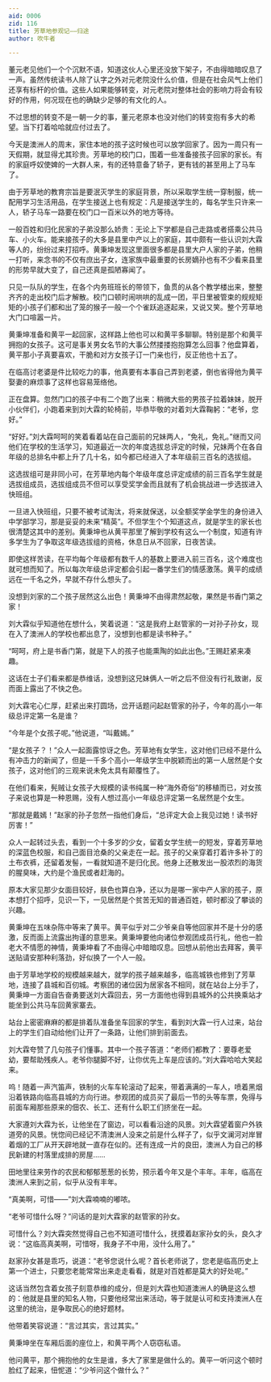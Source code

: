 ```yaml
---
aid: 0006
zid: 116
title: 芳草地参观记——归途
author: 吹牛者

---
```




  董元老见他们一个个沉默不语，知道这伙人心里还没放下架子，不由得暗暗叹息了一声。虽然传统读书人除了认字之外对元老院没什么价值，但是在社会风气上他们还享有标杆的价值。这些人如果能够转变，对元老院对整体社会的影响力将会有较好的作用，何况现在也的确缺少足够的有文化的人。

  不过思想的转变不是一朝一夕的事，董元老原本也没对他们的转变抱有多大的希望。当下打着哈哈就应付过去了。

  今天是澳洲人的周末，家住本地的孩子这时候也可以放学回家了。因为一周只有一天假期，就显得尤其珍贵。芳草地的校门口，围着一些准备接孩子回家的家长。有的家庭呼奴使婢的一大群人来，有的还特意备了轿子，更有钱的甚至用上了马车了。

  由于芳草地的教育宗旨是要泯灭学生的家庭背景，所以采取学生统一穿制服，统一配用学习生活用品，在学生接送上也有规定：凡是接送学生的，每名学生只许来一人，轿子马车一路要在校门口一百米以外的地方等待。

  一般百姓和归化民家的子弟没那么娇贵：无论上下学都是自己走路或者搭乘公共马车、小火车。能来接孩子的大多是县里中产以上的家庭，其中颇有一些认识刘大霖等人的，纷纷过来打招呼。黄秉坤发现这里面很多都是县里大户人家的子弟，他稍一打听，来念书的不仅有庶出子女，连家族中最重要的长房嫡孙也有不少看来县里的形势早就大变了，自己还真是孤陋寡闻了。

  只见一队队的学生，在各个内务班班长的带领下，鱼贯的从各个教学楼出来，整整齐齐的走出校门后才解散。校门口顿时闹哄哄的乱成一团，平日里被管束的规规矩矩的小孩子们都和出了笼的猴子一般一个个雀跃追逐起来，又说又笑。整个芳草地大门口喧嚣一片。

  黄秉坤准备和黄平一起回家，这样路上他也可以和黄平多聊聊。特别是那个和黄平拥抱的女孩子。这可是事关男女名节的大事公然搂搂抱抱算怎么回事？他盘算着，黄平那小子真要喜欢，干脆和对方女孩子订一门亲也行，反正他也十五了。

  在临高讨老婆是件比较吃力的事，他真要有本事自己弄到老婆，倒也省得他为黄平娶妻的麻烦事了这样也容易笼络他。

  正在盘算。忽然门口的孩子中有二个跑了出来：稍微大些的男孩子拉着妹妹，脱开小伙伴们，小跑着来到刘大霖的轮椅前，毕恭毕敬的对着刘大霖鞠躬：“老爷，您好。”

  “好好。”刘大霖呵呵的笑着看着站在自己面前的兄妹两人，“免礼，免礼。”继而又问他们在学校的生活学习，知道最近一次的年度选拔总评定的时候，兄妹两个在各自年级的总排名中都上升了几十名，如今都已经进入了本年级前三百名的选拔组。

  这选拔组可是非同小可，在芳草地内每个年级年度总评定成绩的前三百名学生就是选拔组成员，选拔组成员不但可以享受奖学金而且就有了机会挑战进一步选拔进入快班组。

  一旦进入快班组，只要不被考试淘汰，将来就保送，以全额奖学金学生的身份进入中学部学习，那是妥妥的未来“精英”。不但学生个个知道这点，就是学生的家长也很清楚这其中的差别。黄秉坤也从黄平那里了解到学校有这么一个制度，知道有许多学生为了争取这年级选拔组的资格，休息日从不回家，日夜苦读。

  即使这样苦读，在平均每个年级都有数千人的基数上要进入前三百名，这个难度也就可想而知了。所以每次年级总评定都会引起一番学生们的情感激荡。黄平的成绩远在一千名之外，早就不存什么想头了。

  没想到刘家的二个孩子居然这么出色！黄秉坤不由得肃然起敬，果然是书香门第之家！

  刘大霖似乎知道他在想什么，笑着说道：“这是我府上赵管家的一对孙子孙女，现在入了澳洲人的学校也都出息了，没想到也都是读书种子。”

  “呵呵，府上是书香门第，就是下人的孩子也能熏陶的如此出色。”王赐赶紧来凑趣。

  这话在士子们看来都是恭维话，没想到这兄妹俩人一听之后不但没有行礼致谢，反而面上露出了不快之色。

  刘大霖宅心仁厚，赶紧出来打圆场，岔开话题问起赵管家的孙子，今年的高小一年级总评定第一名是谁？

  “今年是个女孩子呢。”他说道，“叫戴嫣。”

  “是女孩子？！”众人一起面露惊讶之色。芳草地有女学生，这对他们已经不是什么有冲击力的新闻了，但是一千多个高小一年级学生中脱颖而出的第一人居然是个女孩子，这对他们的三观来说未免太具有颠覆性了。

  在他们看来，髡贼让女孩子大规模的读书纯属一种“海外奇俗”的移植而已，对女孩子来说也算是一种恩赐，没有人想过高小一年级总评定第一名居然是个女生。

  “那就是戴嫣！”赵家的孙子忽然一指他们身后，“总评定大会上我见过她！读书好厉害！”

  众人一起转过头去，看到一个十多岁的少女，留着女学生统一的短发，穿着芳草地的深蓝色校服，和自己面目沧桑的父亲走在一起。孩子的父亲穿着打着许多补丁的土布衣裤，还留着发髻，一看就知道不是归化民。他身上还散发出一股浓烈的海货的腥臭味，大约是个渔民或者赶海的。

  原本大家见那少女面目较好，肤色也算白净，还以为是哪一家中产人家的孩子，原本想打个招呼，见识一下，一见居然是个贫苦无知的普通百姓，顿时都没了攀谈的兴趣。

  黄秉坤在五味杂陈中等来了黄平。黄平似乎对二少爷亲自等他回家并不是十分的感激，反而面上流露出拘谨的意思来。黄秉坤要他向诸位参观团成员行礼，他也一脸老大不情愿的神情，黄秉坤看了不由得心中暗暗叹息。回想从前他出去拜客，黄平送贴请安那种利落劲，好似换了一个人一般。

  由于芳草地学校的规模越来越大，就学的孩子越来越多，临高城铁也修到了芳草地，连接了县城和百仞城。考察团的诸位因为居家各不相同，就在站台上分手了，黄秉坤一方面自告奋勇要送刘大霖回去，另一方面他也得到县城外的公共换乘站才能坐到公共马车回黄家寨去。

  站台上密密麻麻的都是排着队准备坐车回家的学生，看到刘大霖一行人过来，站台上的学生们自动给他们让开了一条路，让他们排到前面去。

  刘大霖夸赞了几句孩子们懂事。其中一个孩子答道：“老师们都教了：要尊老爱幼，要帮助残疾人。老爷你腿脚不好，让你优先上车是应该的。”刘大霖哈哈大笑起来。

  呜！随着一声汽笛声，铁制的火车车轮滚动了起来，带着满满的一车人，喷着黑烟沿着铁路向临高县城的方向行进。参观团的成员买了最后一节的头等车票，免得与前面车厢那些原来的佃农、长工、还有什么职工们挤坐在一起。

  大家遵刘大霖为长，让他坐在了窗边，可以看看沿途的风景。刘大霖望着窗户外铁道旁的风景。恍惚间已经记不清澳洲人没来之前是什么样子了，似乎文澜河对岸冒着烟的工厂从开天辟地就一直存在似的。还有连成一片的良田，澳洲人为自己的移民新建的村落里成排的房屋……

  田地里往来劳作的农民和郁郁葱葱的长势，预示着今年又是个丰年。丰年，临高在澳洲人来到之前，似乎从没有丰年。

  “真美啊，可惜——”刘大霖喃喃的嘟哝。

  “老爷可惜什么呀？”问话的是刘大霖家的赵管家的孙女。

  可惜什么？刘大霖突然觉得自己也不知道可惜什么，抚摸着赵家孙女的头，良久才说：“这临高真美啊，可惜呀，我身子不中用，没什么用了。”

  赵家孙女甚是乖巧，说道：“老爷您说什么呢？首长老师说了，您老是临高历史上第一个进士，只要您老能常常出来走走看看，就是对百姓都是莫大的好处呢。”

  这话当然包含着女孩子刻意恭维的成分，但是刘大霖也知道澳洲人的确是这么想的：他就是县里的知名人物，只要他经常出来活动，等于就是认可和支持澳洲人在这里的统治，是争取民心的绝好题材。

  他带着笑容说道：“言过其实，言过其实。”

  黄秉坤坐在车厢后面的座位上，和黄平两个人窃窃私语。

  他问黄平，那个拥抱他的女生是谁，多大了家里是做什么的。黄平一听问这个顿时脸红了起来，忸怩道：“少爷问这个做什么？”



